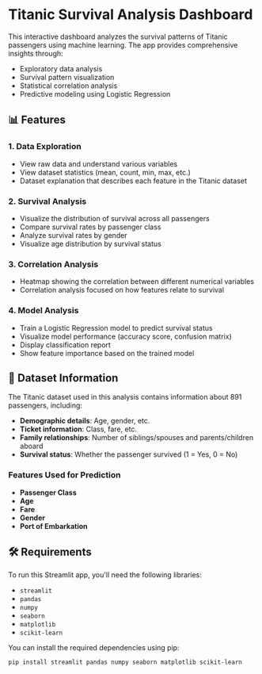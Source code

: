 # Titanic Survival Analysis Dashboard

This interactive dashboard analyzes the survival patterns of Titanic passengers using machine learning. The app provides comprehensive insights through:

- Exploratory data analysis
- Survival pattern visualization
- Statistical correlation analysis
- Predictive modeling using Logistic Regression

## 📊 Features

### 1. **Data Exploration**
   - View raw data and understand various variables
   - View dataset statistics (mean, count, min, max, etc.)
   - Dataset explanation that describes each feature in the Titanic dataset

### 2. **Survival Analysis**
   - Visualize the distribution of survival across all passengers
   - Compare survival rates by passenger class
   - Analyze survival rates by gender
   - Visualize age distribution by survival status

### 3. **Correlation Analysis**
   - Heatmap showing the correlation between different numerical variables
   - Correlation analysis focused on how features relate to survival

### 4. **Model Analysis**
   - Train a Logistic Regression model to predict survival status
   - Visualize model performance (accuracy score, confusion matrix)
   - Display classification report
   - Show feature importance based on the trained model

## 🚢 Dataset Information

The Titanic dataset used in this analysis contains information about 891 passengers, including:

- **Demographic details**: Age, gender, etc.
- **Ticket information**: Class, fare, etc.
- **Family relationships**: Number of siblings/spouses and parents/children aboard
- **Survival status**: Whether the passenger survived (1 = Yes, 0 = No)

### Features Used for Prediction
- **Passenger Class**
- **Age**
- **Fare**
- **Gender**
- **Port of Embarkation**

## 🛠️ Requirements

To run this Streamlit app, you'll need the following libraries:

- `streamlit`
- `pandas`
- `numpy`
- `seaborn`
- `matplotlib`
- `scikit-learn`

You can install the required dependencies using pip:

```bash
pip install streamlit pandas numpy seaborn matplotlib scikit-learn
